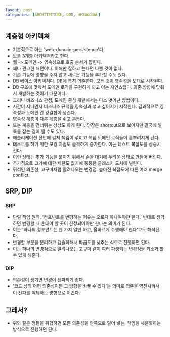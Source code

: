 ```yaml
---
layout: post
categories: [ARCHITECTURE, DDD, HEXAGONAL]
---
```



## 계층형 아키텍쳐
- 기본적으로 아는 'web-domain-persistence'다.
- 보통 3계층 아키텍쳐라고 한다.
- 웹 -> 도메인 -> 영속성으로 호출 순서가 잡힌다.
- 꽤나 견고한 패턴이다. 이해만 잘하고 쓴다면 나쁠 것이 없다.
- 기존 기능에 영향을 주지 않고 새로운 기능을 추가할 수도 있다.
- DB 베이스 아키텍쳐다. DB에 특히 의존한다. 모든 것이 영속성을 토대로 시작된다.
- DB 구조에 맞춰서 도메인 로직을 구현하게 되고 이는 자연스럽다. 의존 방향에 맞춰서 개발하는 것이기 때문이다.
- 그러나 비즈니스 관점, 도메인 중심 개발에서는 다소 벗어난 방법이다.
- 시간이 지나면서 비즈니스 규칙을 영속성과 섞고 싶어지기 시작한다. 결과적으로 영속성과 도메인 간 강결합이 생긴다.
- 영속성 계층이 다른 계층을 쥐고 흔든다.
- 또는 계층을 건너뛰는 상상도 하게 된다. 당장은 shortcut으로 보이지만 결국에 발목을 잡는 길이 될 수도 있다.
- 애플리케이션 전반에 걸쳐 책임이 섞이고 핵심 도메인 로직들이 흩뿌려지게 된다. 
- 테스트를 하기 위한 모킹 지점도 급격하게 증가한다. 이는 테스트 복잡도를 상승시킨다.
- 이런 상태는 추가 기능을 붙이기 위해서 손을 대기에 두려운 상태로 만들어 버린다.
- 추가적으로 크기에 대한 제한도 없기에 뚱뚱한 클래스가 도처에 널린다.
- 뒤섞인 의존성, 고구마처럼 딸려나오는 변경점. 높아진 복잡도에 따른 여러 merge conflict.

## SRP, DIP
### SRP
- 단일 책임 원칙, '컴포넌트를 변경하는 이유는 오로지 하나여야만 한다.' 반대로 생각하면 변경할 때 손대야 할 곳이 한정되어야만 한다는 의미가 된다.
- 이는 '하나의 컴포넌트는 한 가지 일만 하고, 올바르게 수행해야 한다'고도 해석된다.
- 변경할 부분을 분리하고 캡슐화해서 파급도를 낮추는 식으로 진행하면 된다.
- 이는 하나의 변경점으로 딸려나오는 고구마 같이 여러 파생되는 변경점을 최소화 할 수 있게 해준다.

### DIP
- 의존성이 생기면 변경이 전파되기 쉽다.
- '코드 상의 어떤 의존성이든 그 방향을 바꿀 수 있다'는 의미로 의존을 역전시켜서 이 전파를 억제하는 방향으로 이끈다.


## 그래서?
- 위와 같은 점들을 취합하면 모든 의존성을 안쪽으로 밀어 넣는, 책임을 세분화하는 방식으로 진행하면 된다.
